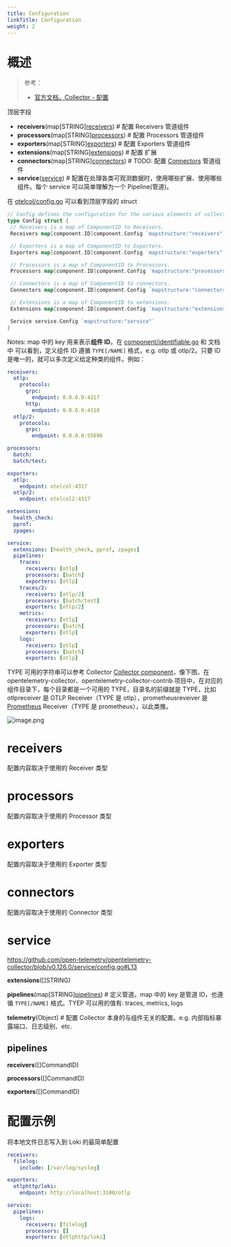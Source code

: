 ```yaml
---
title: Configuration
linkTitle: Configuration
weight: 2
---
```


# 概述

> 参考：
>
> - [官方文档，Collector - 配置](https://opentelemetry.io/docs/collector/configuration)

顶层字段

- **receivers**(map\[STRING][receivers](#receivers)) # 配置 Receivers 管道组件
- **processors**(map\[STRING][processors](#processors)) # 配置 Processors 管道组件
- **exporters**(map\[STRING][exporters](#exporters)) # 配置 Exporters 管道组件
- **extensions**(map\[STRING][extensions](#extensions)) # 配置 扩展
- **connectors**(map\[STRING][connectors](#connectors)) # TODO: 配置 [Connectors](https://opentelemetry.io/docs/collector/configuration/#connectors) 管道组件
- **service**([service](#service)) # 配置在处理各类可观测数据时，使用哪些扩展、使用哪些组件。每个 service 可以简单理解为一个 Pipeline(管道)。

在 [otelcol/config.go](https://github.com/open-telemetry/opentelemetry-collector/blob/v0.126.0/otelcol/config.go#L21) 可以看到顶层字段的 struct

```go
// Config defines the configuration for the various elements of collector or agent.
type Config struct {
 // Receivers is a map of ComponentID to Receivers.
 Receivers map[component.ID]component.Config `mapstructure:"receivers"`

 // Exporters is a map of ComponentID to Exporters.
 Exporters map[component.ID]component.Config `mapstructure:"exporters"`

 // Processors is a map of ComponentID to Processors.
 Processors map[component.ID]component.Config `mapstructure:"processors"`

 // Connectors is a map of ComponentID to connectors.
 Connectors map[component.ID]component.Config `mapstructure:"connectors"`

 // Extensions is a map of ComponentID to extensions.
 Extensions map[component.ID]component.Config `mapstructure:"extensions"`

 Service service.Config `mapstructure:"service"`
}
```

Notes: map 中的 key 用来表示**组件 ID**。在 [component/identifiable.go](https://github.com/open-telemetry/opentelemetry-collector/blob/v0.112.0/component/identifiable.go#L19) 和 文档中 可以看到，定义组件 ID 遵循 `TYPE[/NAME]` 格式，e.g. otlp 或 otlp/2。只要 ID 是唯一的，就可以多次定义给定种类的组件。例如：

```yaml
receivers:
  otlp:
    protocols:
      grpc:
        endpoint: 0.0.0.0:4317
      http:
        endpoint: 0.0.0.0:4318
  otlp/2:
    protocols:
      grpc:
        endpoint: 0.0.0.0:55690

processors:
  batch:
  batch/test:

exporters:
  otlp:
    endpoint: otelcol:4317
  otlp/2:
    endpoint: otelcol2:4317

extensions:
  health_check:
  pprof:
  zpages:

service:
  extensions: [health_check, pprof, zpages]
  pipelines:
    traces:
      receivers: [otlp]
      processors: [batch]
      exporters: [otlp]
    traces/2:
      receivers: [otlp/2]
      processors: [batch/test]
      exporters: [otlp/2]
    metrics:
      receivers: [otlp]
      processors: [batch]
      exporters: [otlp]
    logs:
      receivers: [otlp]
      processors: [batch]
      exporters: [otlp]
```

TYPE 可用的字符串可以参考 Collector [Collector component](docs/6.可观测性/OpenTelemetry/Collector/Collector%20component.md)，像下图，在 opentelemetry-collector、opentelemetry-collector-contrib 项目中，在对应的组件目录下，每个目录都是一个可用的 TYPE，目录名的前缀就是 TYPE，比如 otlpreceiver 是 OTLP Receiver（TYPE 是 otlp），prometheusreveiver 是 [Prometheus](/docs/6.可观测性/Metrics/Prometheus/Prometheus.md) Receiver（TYPE 是 prometheus），以此类推。

![image.png](https://notes-learning.oss-cn-beijing.aliyuncs.com/otel/config_type_desc.png)

# receivers

配置内容取决于使用的 Receiver 类型

# processors

配置内容取决于使用的 Processor 类型

# exporters

配置内容取决于使用的 Exporter 类型

# connectors

配置内容取决于使用的 Connector 类型

# service

https://github.com/open-telemetry/opentelemetry-collector/blob/v0.126.0/service/config.go#L13

**extensions**(\[]STRING)

**pipelines**(map\[STRING][pipelines](#pipelines)) # 定义管道。map 中的 key 是管道 ID，也遵循 `TYPE[/NAME]` 格式。TYEP 可以用的值有: traces, metrics, logs

**telemetry**(Object) # 配置 Collector 本身的与组件无关的配置。e.g. 内部指标暴露端口、日志级别、etc.

## pipelines

**receivers**(\[]CommandID)

**processors**(\[]CommandID)

**exporters**(\[]CommandID)

# 配置示例

将本地文件日志写入到 Loki 的最简单配置

```yaml
receivers:
  filelog:
    include: [/var/log/syslog]

exporters:
  otlphttp/loki:
    endpoint: http://localhost:3100/otlp

service:
  pipelines:
    logs:
      receivers: [filelog]
      processors: []
      exporters: [otlphttp/loki]

```